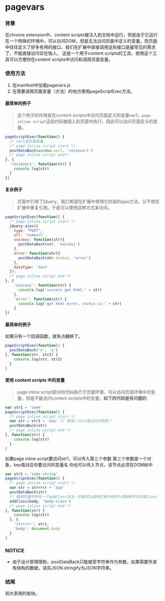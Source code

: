 pagevars
========

### 背景

在chrome extension中，content scripts被注入到文档中运行，但是由于它运行在一个特殊的环境中，可以访问DOM，但是无法访问页面中定义的变量。而页面中往往定义了好多有用的接口，我们在扩展中直接调用这些接口是最常见的需求了，不能直接访问实在恼人。
这是一个用于content scripts的工具，使用这个工具可以方便你在content scripts中访问和调用页面变量。

### 使用方法
1. 在manifest中加载pagevars.js
2. 在需要调用页面变量（方法）的地方使用pageScriptExec方法。

#### 最简单的例子

> 这个例子的作用是在content scripts中访问页面定义的变量var1。`page inline script`这段代码被插入到页面中执行，因此可以访问页面定义的变量。

```javascript
pageScriptExec(function() {
  // var1是页面变量
  /* page inline script start */
  postDataBack(window.var1, 'reciever1')
  /* page inline script end*/
}, {
  'reciever1': function(str) {
    console.log(str)
  }
})
```

#### 复杂例子

> 页面中引用了jQuery，我们希望在扩展中使用它封装的ajax方法，又不想在扩展中重复引用。于是可以使用这种方式来访问。

```javascript
pageScriptExec(function() {
  /* page inline script start */
  jQuery.ajax({
    type: "POST",
    url: 'someurl',
    success: function(str){
      postDataBack(str, 'success')
    },
    error: function(xhr){
      postDataBack(xhr.status, 'error')
    },
    dataType: 'text'
  });
  /* page inline script end */
}, {
    'success': function(str) {
      console.log('success get html:' + str)
    },
    'error': function(str) {
      console.log('get html error, status is:' + str)
    }
})
```

#### 最简单的例子
如果只有一个回调函数，就有点臃肿了。
```javascript
pageScriptExec(function() {
  postDataBack('x', 'y')
}, function(str, str2) {
    console.log(str, str2)
  }
)
```

#### 使用 content scripts 中的变量

> page inline script部分的代码执行于页面环境，可以访问页面环境中的变量，但是不能访问content scripts中的变量。**如下的代码是有问题的**:

```javascript
var str1 = 'some'
pageScriptExec(function() {
  /* page inline script start */
  var str = str1 + 'aaa' // 错误！str1是访问不到的！
  postDataBack(str)
  /* page inline script end */
}, function(str) {
    console.log(str)
  }
)
```
如果page inline script要访问str1，可以传入第三个参数
第三个参数是一个对象，key值对应你要访问的变量名
你也可以传入节点，该节点必须在DOM树中

```javascript
var str1 = 'some string'
pageScriptExec(function() {
  /* page inline script start */
  var str = strrrrr + 'aaa'
  postDataBack(str)
  /* 假如页面中存在一个addClass方法，你就可以调用它来为你传入的DOM节点添加Class */
  addClass(body, 'body-class')
  /* page inline script end */
}, function(str) {
    console.log(str)
  }, {
    'strrrrr': str1,
    'body': document.body
  }
)
```

### NOTICE
 - 由于设计原理限制，postDataBack只能接受字符串作为参数，如果需要传递有结构的数据，请先JSON.stringify为JSON字符串。

### 结尾
祝大家用的愉快。
